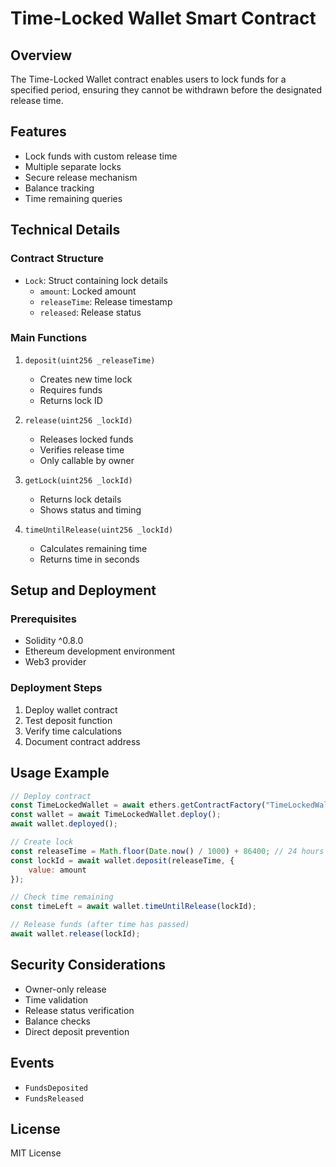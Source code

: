 # Time-Locked Wallet Smart Contract

## Overview
The Time-Locked Wallet contract enables users to lock funds for a specified period, ensuring they cannot be withdrawn before the designated release time.

## Features
- Lock funds with custom release time
- Multiple separate locks
- Secure release mechanism
- Balance tracking
- Time remaining queries

## Technical Details

### Contract Structure
- `Lock`: Struct containing lock details
  - `amount`: Locked amount
  - `releaseTime`: Release timestamp
  - `released`: Release status

### Main Functions
1. `deposit(uint256 _releaseTime)`
   - Creates new time lock
   - Requires funds
   - Returns lock ID

2. `release(uint256 _lockId)`
   - Releases locked funds
   - Verifies release time
   - Only callable by owner

3. `getLock(uint256 _lockId)`
   - Returns lock details
   - Shows status and timing

4. `timeUntilRelease(uint256 _lockId)`
   - Calculates remaining time
   - Returns time in seconds

## Setup and Deployment

### Prerequisites
- Solidity ^0.8.0
- Ethereum development environment
- Web3 provider

### Deployment Steps
1. Deploy wallet contract
2. Test deposit function
3. Verify time calculations
4. Document contract address

## Usage Example
```javascript
// Deploy contract
const TimeLockedWallet = await ethers.getContractFactory("TimeLockedWallet");
const wallet = await TimeLockedWallet.deploy();
await wallet.deployed();

// Create lock
const releaseTime = Math.floor(Date.now() / 1000) + 86400; // 24 hours
const lockId = await wallet.deposit(releaseTime, {
    value: amount
});

// Check time remaining
const timeLeft = await wallet.timeUntilRelease(lockId);

// Release funds (after time has passed)
await wallet.release(lockId);
```

## Security Considerations
- Owner-only release
- Time validation
- Release status verification
- Balance checks
- Direct deposit prevention

## Events
- `FundsDeposited`
- `FundsReleased`

## License
MIT License